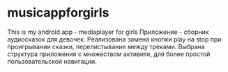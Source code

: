 # musicappforgirls
This is my android app - mediaplayer for girls
Приложение - сборник аудиосказок для девочек. Реализована замена кнопки play на stop при проигрывании сказки, перелистывание между треками. Выбрана структура приложения с множеством активити, для более простой пользовательской навигации.
